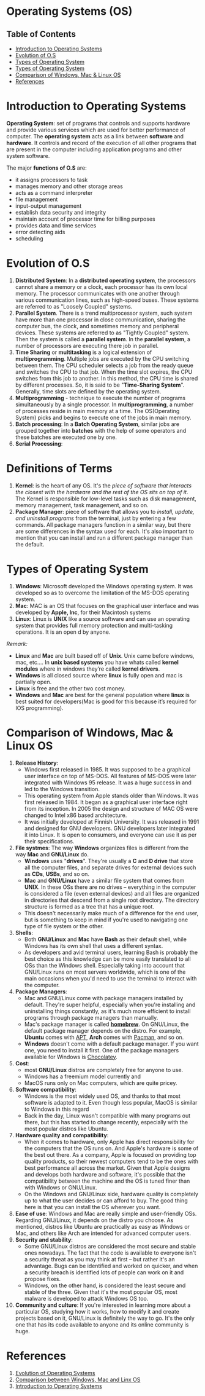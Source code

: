 # Operating Systems (OS)

## Table of Contents
- [Introduction to Operating Systems](#Introduction-to-Operating-Systems)
- [Evolution of O.S](#Evolution-of-O.S)
- [Types of Operating System](#Types-of-Operating-System)
- [Types of Operating System](#Types-of-Operating-System)
- [Comparison of Windows, Mac & Linux OS](#Comparison-of-Windows,-Mac-&-Linux-OS)
- [References](#References)

# Introduction to Operating Systems
__Operating System__: set of programs that controls and supports hardware and provide various services which are used for better performance of computer. The __operating system__ acts as a link between __software__ and __hardware__. It controls and record of the execution of all other programs that are present in the computer including application programs and other system software. 

The major __functions of O.S__ are:
- it assigns processors to task
- manages memory and other storage areas
- acts as a command interpreter
- file management
- input-output management
- establish data security and integrity
- maintain account of processor time for billing purposes
- provides data and time services
- error detecting aids
- scheduling

# Evolution of O.S
1. __Distributed System__: In a __distributed operating system__, the processors cannot share a memory or a clock, each processor has its own local memory. The processor communicates with one another through various communication lines, such as high-speed buses. These systems are referred to as "Loosely Coupled" systems.
2. __Parallel System__. There is a trend multiprocessor system, such system have more than one processor in close communication, sharing the computer bus, the clock, and sometimes memory and peripheral devices. These systems are referred to as "Tightly Coupled" system. Then the system is called a __parallel system__. In the __parallel system__, a number of processors are executing there job in parallel.
3. __Time Sharing__ or __multitasking__ is a logical extension of __multiprogramming__. Multiple jobs are executed by the CPU switching between them. The CPU scheduler selects a job from the ready queue and switches the CPU to that job. When the time slot expires, the CPU switches from this job to another. In this method, the CPU time is shared by different processes. So, it is said to be "__Time-Sharing System__". Generally, time slots are defined by the operating system.
4. __Multiprogramming__ - technique to execute the number of programs simultaneously by a single processor.  In __multiprogramming__, a number of processes reside in main memory at a time. The OS(Operating System) picks and begins to execute one of the jobs in main memory. 
5. __Batch processing__: In a __Batch Operating System__, similar jobs are grouped together into __batches__ with the help of some operators and these batches are executed one by one.
6. __Serial Processing__:

# Definitions of Terms
1. __Kernel__: is the heart of any OS. It's the _piece of software that interacts the closest with the hardware and the rest of the OS sits on top of it_. The Kernel is responsible for low-level tasks such as disk management, memory management, task management, and so on.
2. __Package Manager__: piece of software that allows you to _install, update, and uninstall programs_ from the terminal, just by entering a few commands. All package managers function in a similar way, but there are some differences in the syntax used for each. It's also important to mention that you can install and run a different package manager than the default.

# Types of Operating System
1. __Windows__: Microsoft developed the Windows operating system. It was developed so as to overcome the limitation of the MS-DOS operating system.
2. __Mac__: MAC is an OS that focuses on the graphical user interface and was developed by __Apple, Inc__, for their Macintosh systems
3. __Linux__: Linux is __UNIX__ like a source software and can use an operating system that provides full memory protection and multi-tasking operations. It is an open d by anyone.

_Remark:_
* __Linux__ and __Mac__ are built based off of __Unix__. Unix came before windows, mac, etc…. In __unix based systems__ you have whats called __kernel modules__ where in windows they’re called __kernel drivers__.
* __Windows__ is all closed source where __linux__ is fully open and mac is partially open.
* __Linux__ is free and the other two cost money.
* __Windows__ and __Mac__ are best for the general population where __linux__ is best suited for developers(Mac is good for this because it’s required for IOS programming).

# Comparison of Windows, Mac & Linux OS
1. __Release History__:
   - Windows first released in 1985. It was supposed to be a graphical user interface on top of MS-DOS. All features of MS-DOS were later integrated with Windows 95 release. It was a huge success in and led to the Windows transition.
   - This operating system from Apple stands older than Windows. It was first released in 1984. It began as a graphical user interface right from its inception. In 2005 the design and structure of MAC OS were changed to Intel x86 based architecture.
   - It was initially developed at Finnish University. It was released in 1991 and designed for GNU developers. GNU developers later integrated it into Linux. It is open to consumers, and everyone can use it as per their specifications.
2. __File systmes__: The way __Windows__ organizes files is different from the way __Mac__ and __GNU/Linux__ do. 
   - __Windows__ uses "__drives__". They're usually a __C__ and __D drive__ that store all the computer files, and separate drives for external devices such as __CDs__, __USBs__, and so on.
   - __Mac__ and __GNU/Linux__ have a similar file system that comes from __UNIX__. In these OSs there are no drives – everything in the computer is considered a file (even external devices) and all files are organized in directories that descend from a single root directory. The directory structure is formed as a tree that has a unique root.
   - This doesn't necessarily make much of a difference for the end user, but is something to keep in mind if you're used to navigating one type of file system or the other.
3. __Shells__: 
   - Both __GNU/Linux__ and __Mac__ have __Bash__ as their default shell, while Windows has its own shell that uses a different syntax. 
   - As developers and avid terminal users, learning Bash is probably the best choice as this knowledge can be more easily translated to all OSs than the Windows shell. Especially taking into account that GNU/Linux runs on most servers worldwide, which is one of the main occasions when you'd need to use the terminal to interact with the computer.
4. __Package Managers__: 
   - Mac and GNU/Linux come with package managers installed by default. They're super helpful, especially when you're installing and uninstalling things constantly, as it's much more efficient to install programs through package managers than manually. 
   - Mac's package manager is called __[homebrew](https://brew.sh/)__. On GNU/Linux, the default package manager depends on the distro. For example, __Ubuntu__ comes with [APT](https://ubuntu.com/server/docs/package-management), __Arch__ comes with [Pacman](https://wiki.archlinux.org/title/pacman), and so on.
   - __Windows__ doesn't come with a default package manager. If you want one, you need to install it first. One of the package managers available for Windows is [Chocolatey](https://docs.chocolatey.org/en-us/).
5. __Cost__:
   - most __GNU/Linux__ distros are completely free for anyone to use. 
   - Windows has a freemium model currently and 
   - MacOS runs only on Mac computers, which are quite pricey.
6. __Software compatibility__:
   - Windows is the most widely used OS, and thanks to that most software is adapted to it. Even though less popular, MacOS is similar to Windows in this regard
   - Back in the day, Linux wasn't compatible with many programs out there, but this has started to change recently, especially with the most popular distros like Ubuntu.
7. __Hardware quality and compatibility__:
   - When it comes to hardware, only Apple has direct responsibility for the computers that the OS runs on. And Apple's hardware is some of the best out there. As a company, Apple is focused on providing top quality products, so their newest computers tend to be the ones with best performance all across the market. Given that Apple designs and develops both hardware and software, it's possible that the compatibility between the machine and the OS is tuned finer than with Windows or GNU/Linux.
   - On the Windows and GNU/Linux side, hardware quality is completely up to what the user decides or can afford to buy. The good thing here is that you can install the OS wherever you want.
8. __Ease of use__: Windows and Mac are really simple and user-friendly OSs. Regarding GNU/Linux, it depends on the distro you choose. As mentioned, distros like Ubuntu are practically as easy as Windows or Mac, and others like Arch are intended for advanced computer users.
9. __Security and stability__: 
   - Some GNU/Linux distros are considered the most secure and stable ones nowadays. The fact that the code is available to everyone isn't a security threat as you may think at first – but rather it's an advantage. Bugs can be identified and worked on quicker, and when a security breach is identified lots of people can work on it and propose fixes.
   - Windows, on the other hand, is considered the least secure and stable of the three. Given that it's the most popular OS, most malware is developed to attack Windows OS too.
10. __Community and culture__: If you're interested in learning more about a particular OS, studying how it works, how to modify it and create projects based on it, GNU/Linux is definitely the way to go. It's the only one that has its code available to anyone and its online community is huge.


# References
1. [Evolution of Operating Systems](https://www.notesjam.com/2017/09/evolution-of-operating-system.html)
2. [Comparison between Windows, Mac and Linx OS](https://www.educba.com/linux-vs-mac-vs-windows/)
3. [Introduction to Operating Systems](https://www.freecodecamp.org/news/an-introduction-to-operating-systems/)